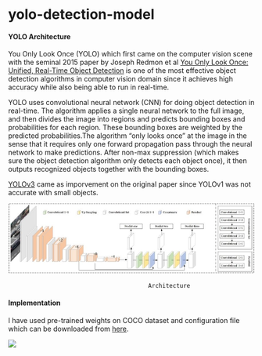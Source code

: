 # yolo-detection-model

#### YOLO Architecture
You Only Look Once (YOLO) which first came on the computer vision scene with the seminal 2015 paper by Joseph Redmon et al [You Only Look Once: Unified, Real-Time Object Detection](https://arxiv.org/abs/1506.02640) is one of the most effective object detection algorithms in computer vision domain since it achieves high accuracy while also being able to run in real-time.

YOLO uses convolutional neural network (CNN) for doing object detection in real-time. The algorithm applies a single neural network to the full image, and then divides the image into regions and predicts bounding boxes and probabilities for each region. These bounding boxes are weighted by the predicted probabilities.The algorithm “only looks once” at the image in the sense that it requires only one forward propagation pass through the neural network to make predictions. After non-max suppression (which makes sure the object detection algorithm only detects each object once), it then outputs recognized objects together with the bounding boxes.

[YOLOv3](https://arxiv.org/abs/1804.02767v1) came as imporvement on the original paper since YOLOv1 was not accurate with small objects. 

![](architecture.png)

                                            Architecture

#### Implementation
I have used pre-trained weights on COCO dataset and configuration file which can be downloaded from [here](https://pjreddie.com/darknet/yolo/).

![](v1.gif)

